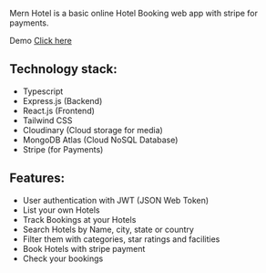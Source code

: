 Mern Hotel is a basic online Hotel Booking web app with stripe for payments.

Demo
[Click here](https://mern-hotel-app-uz60.onrender.com/)

## Technology stack:
- Typescript
- Express.js (Backend)
- React.js (Frontend)
- Tailwind CSS
- Cloudinary (Cloud storage for media)
- MongoDB Atlas (Cloud NoSQL Database)
- Stripe (for Payments)
## Features:
- User authentication with JWT (JSON Web Token)
- List your own Hotels
- Track Bookings at your Hotels
- Search Hotels by Name, city, state or country
- Filter them with categories, star ratings and facilities
- Book Hotels with stripe payment
- Check your bookings